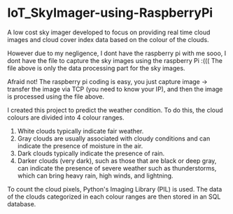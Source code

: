 # IoT_SkyImager-using-RaspberryPi

A low cost sky imager developed to focus on providing real time cloud images and cloud cover index data based on the colour of the clouds.

However due to my negligence, I dont have the raspberry pi with me sooo, I dont have the file to capture the sky images using the raspberry Pi :((( The file above is only the data processing part for the sky images.

Afraid not! The raspberry pi coding is easy, you just capture image -> transfer the image via TCP (you need to know your IP), and then the image is processed using the file above.

I created this project to predict the weather condition. To do this, the cloud colours are divided into 4 colour ranges.
1. White clouds typically indicate fair weather.
2. Gray clouds are usually associated with cloudy conditions and can indicate the presence of moisture in the air.
3. Dark clouds typically indicate the presence of rain.
4. Darker clouds (very dark), such as those that are black or deep gray, can indicate the presence of severe weather such as thunderstorms, which can bring heavy rain, high winds, and lightning.

To count the cloud pixels, Python's Imaging Library (PIL) is used.
The data of the clouds categorized in each colour ranges are then stored in an SQL database.
